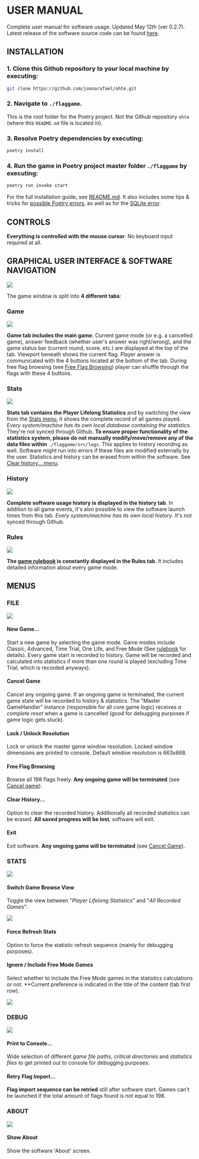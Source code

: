 # USER MANUAL

Complete user manual for software usage. Updated May 12th (ver 0.2.7). Latest release of the software source code can be found [here](https://github.com/joonarafael/ohte/releases).

## INSTALLATION

### 1. Clone this Github repository to your local machine by executing:

```bash
git clone https://github.com/joonarafael/ohte.git
```

### 2. Navigate to `./flaggame`.

This is the root folder for the Poetry project. Not the Github repository `ohte` (where this `README.md` file is located in).

### 3. Resolve Poetry dependencies by executing:

```bash
poetry install
```

### 4. Run the game in Poetry project master folder `./flaggame` by executing:

```bash
poetry run invoke start
```

For the full installation guide, see [README.md](../README.md). It also includes some tips & tricks for [possible Poetry errors](../README.md#troubleshooting-some-possible-poetry-errors), as well as for the [SQLite error](../README.md#software-test-coverage-report).

## CONTROLS

**Everything is controlled with the mouse cursor**. No keyboard input required at all.

## GRAPHICAL USER INTERFACE & SOFTWARE NAVIGATION

<img src="./images/um_launch.png">

The game window is split into **4 different tabs**:

### Game

<img src="./images/um_game_going.png">

**Game tab includes the main game**. Current game mode (or e.g. a cancelled game), answer feedback (whether user's answer was right/wrong), and the game status bar (current round, score, etc.) are displayed at the top of the tab. Viewport beneath shows the current flag. Player answer is communicated with the 4 buttons located at the bottom of the tab. During free flag browsing (see [Free Flag Browsing](./user_manual.md#free-flag-browsing)) player can shuffle through the flags with these 4 buttons.

### Stats

<img src="./images/um_stats.png">

**Stats tab contains the Player Lifelong Statistics** and by switching the view from the [Stats menu](./user_manual.md#switch-game-browse-view), it shows the complete record of all games played. *Every system/machine has its own local database containing the statistics*. They're not synced through Github. **To ensure proper functionality of the statistics system, please do not manually modify/move/remove any of the data files within** `./flaggame/src/logs`. This applies to history recording as well. Software might run into errors if these files are modified externally by the user. Statistics and history can be erased from within the software. See [Clear history... menu](./user_manual.md#clear-history).

### History

<img src="./images/um_history.png">

**Complete software usage history is displayed in the history tab**. In addition to all game events, it's also possible to view the software launch times from this tab. *Every system/machine has its own local history*. It's not synced through Github.

### Rules

<img src="./images/um_rules.png">

**The [game rulebook](../flaggame/src/logs/gamerules.txt) is constantly displayed in the Rules tab**. It includes detailed information about every game mode.

## MENUS

### FILE

<img src="./images/um_file_menu.png">

#### **New Game...**

Start a new game by selecting the game mode. Game modes include Classic, Advanced, Time Trial, One Life, and Free Mode (See [rulebook](../flaggame/src/logs/gamerules.txt) for details). Every game start is recorded to history. Game will be recorded and calculated into statistics if more than one round is played (excluding Time Trial, which is recorded anyways).

#### **Cancel Game**

Cancel any ongoing game. If an ongoing game is terminated, the current game state will be recorded to history & statistics. The "Master GameHandler" instance (responsible for all core game logic) receives *a complete reset* when a game is cancelled (good for debugging purposes if game logic gets stuck).

#### **Lock / Unlock Resolution**

Lock or unlock the master game window resolution. Locked window dimensions are printed to console. Default window resolution is 663x668.

#### **Free Flag Browsing**

Browse all 198 flags freely. **Any ongoing game will be terminated** (see [Cancel game](./user_manual.md#cancel-game)).

#### **Clear History...**

Option to clear the recorded history. Additionally all recorded statistics can be erased. **All saved progress will be lost**, software will exit.

#### **Exit**

Exit software. **Any ongoing game will be terminated** (see [Cancel Game](./user_manual.md#cancel-game)).

### STATS

<img src="./images/um_stats_menu.png">

#### **Switch Game Browse View**

Toggle the view between "*Player Lifelong Statistics*" and "*All Recorded Games*".

<img src="./images/um_recorded_games.png">

#### **Force Refresh Stats**

Option to force the statistic refresh sequence (mainly for debugging purposes).

#### **Ignore / Include Free Mode Games**

Select whether to include the Free Mode games in the statistics calculations or not. **Current preference is indicated in the title of the content (tab first row).

<img src="./images/um_ignore_free.png">

### DEBUG

<img src="./images/um_debug_menu.png">

#### **Print to Console...**

Wide selection of different *game file paths*, *critical directories* and *statistics files* to get printed out to console for debugging purposes.

#### **Retry Flag Import...**

**Flag import sequence can be retried** still after software start. Games can't be launched if the total amount of flags found is not equal to 198.

### ABOUT

<img src="./images/um_about_menu.png">

#### **Show About**

Show the software 'About' screen.
